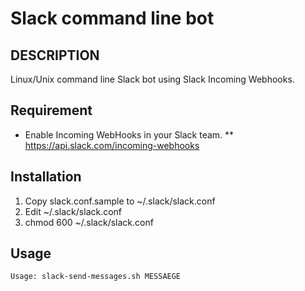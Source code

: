 # Slack command line bot

## DESCRIPTION
Linux/Unix command line Slack bot using Slack Incoming Webhooks.

## Requirement
* Enable Incoming WebHooks in your Slack team.
** https://api.slack.com/incoming-webhooks

## Installation
1. Copy slack.conf.sample to ~/.slack/slack.conf
2. Edit ~/.slack/slack.conf
3. chmod 600 ~/.slack/slack.conf

## Usage
```console
Usage: slack-send-messages.sh MESSAEGE
```

